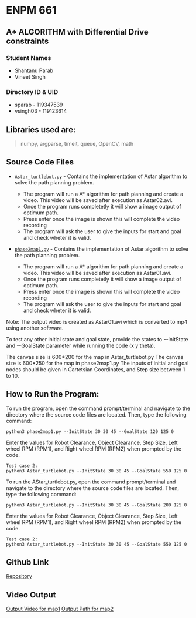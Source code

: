 # ENPM 661

## A* ALGORITHM with Differential Drive constraints

### Student Names
- Shantanu Parab
- Vineet Singh

### Directory ID & UID
- sparab - 119347539
- vsingh03 - 119123614

## Libraries used are: 
>numpy, argparse, timeit, queue, OpenCV, math 

## Source Code Files
- [`Astar_turtlebot.py`](Astar-turtlebot.py) - Contains the implementation of Astar algorithm to solve the path planning problem.
  + The program will run a A* algorithm for path planning and create a video. This video will be saved after execution as Astar02.avi.
  + Once the program runs  completetly it will show  a image output of optimum path.
  + Press enter once the image is shown this will complete the video recording
  + The program will ask the user to give the inputs for start and goal and check wheter it is valid.

  

- [`phase2map1.py`](phase2map1.py) - Contains the implementation of Astar algorithm to solve the path planning problem.
  + The program will run a A* algorithm for path planning and create a video. This video will be saved after execution as Astar01.avi.
  + Once the program runs  completetly it will show  a image output of optimum path.
  + Press enter once the image is shown this will complete the video recording
  + The program will ask the user to give the inputs for start and goal and check wheter it is valid.

Note: The output video is created as Astar01.avi which is converted to mp4 using another software.

  To test any other initial state and goal state, provide the states to --InitState and --GoalState parameter while running the code (x y theta). 

  The canvas size is 600\*200 for the map in Astar_turtlebot.py
  The canvas size is 600\*250 for the map in phase2map1.py
  The inputs of initial and goal nodes should be given in Cartetsian Coordinates, and Step size between 1 to 10. 

## How to Run the Program:

To run the program, open the command prompt/terminal and navigate to the directory where the source code files are located. Then, type the following command: 

    python3 phase2map1.py --InitState 30 30 45 --GoalState 120 125 0

Enter the values for Robot Clearance, Object Clearance, Step Size, Left wheel RPM (RPM1), and Right wheel RPM (RPM2) when prompted by the code.  

    Test case 2: 
    python3 Astar_turtlebot.py --InitState 30 30 45 --GoalState 550 125 0


To run the AStar_turtlebot.py, open the command prompt/terminal and navigate to the directory where the source code files are located. Then, type the following command: 

    python3 Astar_turtlebot.py --InitState 30 30 45 --GoalState 200 125 0

Enter the values for Robot Clearance, Object Clearance, Step Size, Left wheel RPM (RPM1), and Right wheel RPM (RPM2) when prompted by the code.  

    Test case 2: 
    python3 Astar_turtlebot.py --InitState 30 30 45 --GoalState 550 125 0




## Github Link
[Repository](https://github.com/VKSingh03/Astar-on-turtlebot.git)

## Video Output
[Output Video for map1](Astar01.mp4)
[Output Path for map2](Output_differnetial.png)




